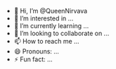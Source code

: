 - 👋 Hi, I’m @QueenNirvava
- 👀 I’m interested in ...
- 🌱 I’m currently learning ...
- 💞️ I’m looking to collaborate on ...
- 📫 How to reach me ...
- 😄 Pronouns: ...
- ⚡ Fun fact: ...

<!---
Queennirvava/Queennirvava is a ✨ special ✨ repository because its `README.md` (this file) appears on your GitHub profile.
You can click the Preview link to take a look at your changes.
--->
